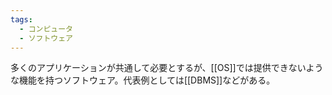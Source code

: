 ```yaml
---
tags:
  - コンピュータ
  - ソフトウェア
---
```

多くのアプリケーションが共通して必要とするが、[[OS]]では提供できないような機能を持つソフトウェア。代表例としては[[DBMS]]などがある。
